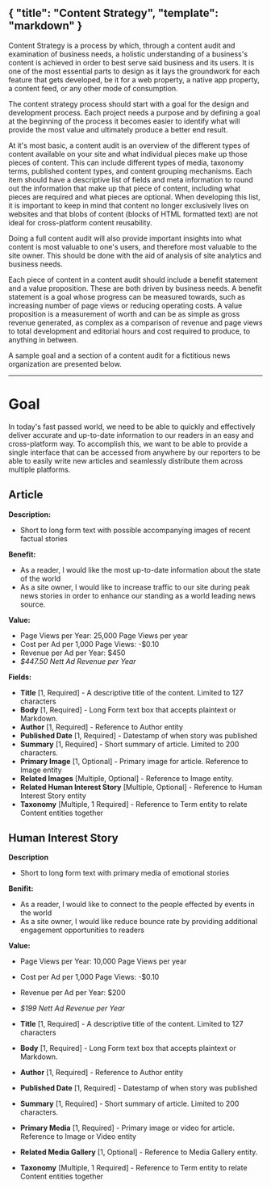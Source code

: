 {
  "title": "Content Strategy",
  "template": "markdown"
}
---

Content Strategy is a process by which, through a content audit and examination of business needs, a holistic understanding of a business's content is achieved in order to best serve said business and its users. It is one of the most essential parts to design as it lays the groundwork for each feature that gets developed, be it for a web property, a native app property, a content feed, or any other mode of consumption.

The content strategy process should start with a goal for the design and development process. Each project needs a purpose and by defining a goal at the beginning of the process it becomes easier to identify what will provide the most value and ultimately produce a better end result.

At it's most basic, a content audit is an overview of the different types of content available on your site and what individual pieces make up those pieces of content. This can include different types of media, taxonomy terms, published content types, and content grouping mechanisms. Each item should have a descriptive list of fields and meta information to round out the information that make up that piece of content, including what pieces are required and what pieces are optional. When developing this list, it is important to keep in mind that content no longer exclusively lives on websites and that blobs of content (blocks of HTML formatted text) are not ideal for cross-platform content reusability.

Doing a full content audit will also provide important insights into what content is most valuable to one's users, and therefore most valuable to the site owner. This should be done with the aid of analysis of site analytics and business needs.

Each piece of content in a content audit should include a benefit statement and a value proposition. These are both driven by business needs. A benefit statement is a goal whose progress can be measured towards, such as increasing number of page views or reducing operating costs. A value proposition is a measurement of worth and can be as simple as gross revenue generated, as complex as a comparison of revenue and page views to total development and editorial hours and cost required to produce, to anything in between.

A sample goal and a section of a content audit for a fictitious news organization are presented below.

<hr>

# Goal

In today's fast passed world, we need to be able to quickly and effectively deliver accurate and up-to-date information to our readers in an easy and cross-platform way. To accomplish this, we want to be able to provide a single interface that can be accessed from anywhere by our reporters to be able to easily write new articles and seamlessly distribute them across multiple platforms. 

## Article

**Description:**

* Short to long form text with possible accompanying images of recent factual stories 

**Benefit:**

* As a reader, I would like the most up-to-date information about the state of the world
* As a site owner, I would like to increase traffic to our site during peak news stories in order to enhance our standing as a world leading news source.

**Value:**

* Page Views per Year: 25,000 Page Views per year
* Cost per Ad per 1,000 Page Views: -$0.10
* Revenue per Ad per Year: $450
* *$447.50 Nett Ad Revenue per Year*

**Fields:**

* **Title** [1, Required] - A descriptive title of the content. Limited to 127 characters
* **Body** [1, Required] - Long Form text box that accepts plaintext or Markdown.
* **Author** [1, Required] - Reference to Author entity
* **Published Date** [1, Required] - Datestamp of when story was published
* **Summary** [1, Required] - Short summary of article. Limited to 200 characters.
* **Primary Image** [1, Optional] - Primary image for article. Reference to Image  entity
* **Related Images** [Multiple, Optional] - Reference to Image entity.
* **Related Human Interest Story** [Multiple, Optional] - Reference to Human Interest Story entity
* **Taxonomy** [Multiple, 1 Required] - Reference to Term entity to relate Content entities together

## Human Interest Story

**Description**

* Short to long form text with primary media of emotional stories

**Benifit:**

* As a reader, I would like to connect to the people effected by events in the world
* As a site owner, I would like reduce bounce rate by providing additional engagement opportunities to readers

**Value:**

* Page Views per Year: 10,000 Page Views per year
* Cost per Ad per 1,000 Page Views: -$0.10
* Revenue per Ad per Year: $200
* *$199 Nett Ad Revenue per Year*

* **Title** [1, Required] - A descriptive title of the content. Limited to 127 characters
* **Body** [1, Required] - Long Form text box that accepts plaintext or Markdown.
* **Author** [1, Required] - Reference to Author entity
* **Published Date** [1, Required] - Datestamp of when story was published
* **Summary** [1, Required] - Short summary of article. Limited to 200 characters.
* **Primary Media** [1, Required] - Primary image or video for article. Reference to Image or Video entity
* **Related Media Gallery** [1, Optional] - Reference to Media Gallery entity.
* **Taxonomy** [Multiple, 1 Required] - Reference to Term entity to relate Content entities together
